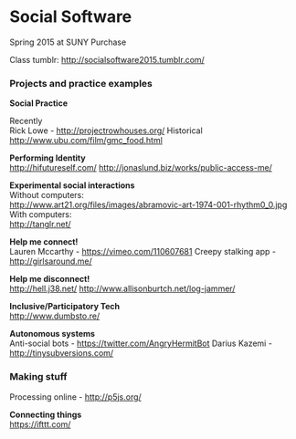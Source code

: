 <h1>Social Software</h1>
Spring 2015 at SUNY Purchase  

Class tumblr: http://socialsoftware2015.tumblr.com/

<h3> Projects and practice examples </h3>

**Social Practice**  

Recently  
Rick Lowe - http://projectrowhouses.org/
Historical  
http://www.ubu.com/film/gmc_food.html

**Performing Identity**  
http://hifutureself.com/
http://jonaslund.biz/works/public-access-me/

**Experimental social interactions**  
Without computers:  
http://www.art21.org/files/images/abramovic-art-1974-001-rhythm0_0.jpg
With computers:  
http://tanglr.net/

**Help me connect!**  
Lauren Mccarthy - https://vimeo.com/110607681
Creepy stalking app - http://girlsaround.me/

**Help me disconnect!**  
http://hell.j38.net/
http://www.allisonburtch.net/log-jammer/

**Inclusive/Participatory Tech**  
http://www.dumbsto.re/

**Autonomous systems**  
Anti-social bots - https://twitter.com/AngryHermitBot
Darius Kazemi - http://tinysubversions.com/

<h3>Making stuff</h3>  

Processing online - http://p5js.org/

**Connecting things**  
https://ifttt.com/



